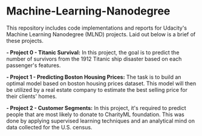# Machine-Learning-Nanodegree
This repository includes code implementations and reports for Udacity's Machine Learning Nanodegree (MLND) projects. Laid out below is a brief of these projects.

**- Project 0 - Titanic Survival:** In this project, the goal is to predict the number of survivors from the 1912 Titanic ship disaster based on each passenger's features.

**- Project 1 - Predicting Boston Housing Prices:** The task is to build an optimal model based on boston housing prices dataset. This model will then be utilized by a real estate company to estimate the best selling price for their clients' homes.

**- Project 2 - Customer Segments:** In this project, it's required to predict people that are most likely to donate to CharityML foundation. This was done by applying supervised learning techniques and an analytical mind on data collected for the U.S. census.
